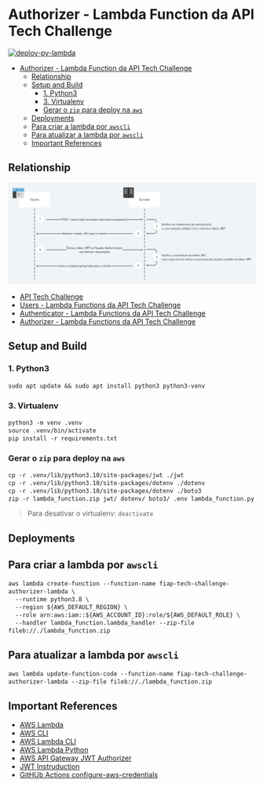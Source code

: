 # Authorizer - Lambda Function da API Tech Challenge

[![deploy-py-lambda](https://github.com/fabianogoes/fiap-tech-challenge-authorizer-lambda/actions/workflows/deploy-lambda.yml/badge.svg)](https://github.com/fabianogoes/fiap-tech-challenge-authorizer-lambda/actions/workflows/deploy-lambda.yml)

- [Authorizer - Lambda Function da API Tech Challenge](#authorizer---lambda-function-da-api-tech-challenge)
  - [Relationship](#relationship)
  - [Setup and Build](#setup-and-build)
    - [1. Python3](#1-python3)
    - [3. Virtualenv](#3-virtualenv)
    - [Gerar o `zip` para deploy na `aws`](#gerar-o-zip-para-deploy-na-aws)
  - [Deployments](#deployments)
  - [Para criar a lambda por `awscli`](#para-criar-a-lambda-por-awscli)
  - [Para atualizar a lambda por `awscli`](#para-atualizar-a-lambda-por-awscli)
  - [Important References](#important-references)

## Relationship

![Auth](./.utils/assets/Fluxo-de-Autenticacao-e-Autorizacao-com-JWT.png)

- [API Tech Challenge](https://github.com/fabianogoes/fiap-tech-challenge)
- [Users - Lambda Functions da API Tech Challenge](https://github.com/fabianogoes/fiap-tech-challenge-users-lambda)
- [Authenticator - Lambda Functions da API Tech Challenge](https://github.com/fabianogoes/fiap-tech-challenge-authenticator-lambda)
- [Authorizer - Lambda Functions da API Tech Challenge](https://github.com/fabianogoes/fiap-tech-challenge-authorizer-lambda)
  
## Setup and Build 

### 1. Python3

```shell
sudo apt update && sudo apt install python3 python3-venv
```

### 3. Virtualenv

```shell
python3 -m venv .venv
source .venv/bin/activate
pip install -r requirements.txt
```

### Gerar o `zip` para deploy na `aws`

```shell
cp -r .venv/lib/python3.10/site-packages/jwt ./jwt          
cp -r .venv/lib/python3.10/site-packages/dotenv ./dotenv   
cp -r .venv/lib/python3.10/site-packages/dotenv ./boto3          
zip -r lambda_function.zip jwt/ dotenv/ boto3/ .env lambda_function.py
```

> Para desativar o virtualenv: `deactivate`

## Deployments

## Para criar a lambda por `awscli`

```shell
aws lambda create-function --function-name fiap-tech-challenge-authorizer-lambda \
  --runtime python3.8 \
  --region ${AWS_DEFAULT_REGION} \
  --role arn:aws:iam::${AWS_ACCOUNT_ID}:role/${AWS_DEFAULT_ROLE} \
  --handler lambda_function.lambda_handler --zip-file fileb://./lambda_function.zip
```

## Para atualizar a lambda por `awscli`

```shell
aws lambda update-function-code --function-name fiap-tech-challenge-authorizer-lambda --zip-file fileb://./lambda_function.zip
```

## Important References

- [AWS Lambda](https://docs.aws.amazon.com/lambda/latest/dg/welcome.html)
- [AWS CLI](https://docs.aws.amazon.com/cli/latest/userguide/cli-chap-welcome.html)
- [AWS Lambda CLI](https://docs.aws.amazon.com/lambda/latest/dg/gettingstarted-awscli.html)
- [AWS Lambda Python](https://docs.aws.amazon.com/lambda/latest/dg/python-handler.html)
- [AWS API Gateway JWT Authorizer](https://docs.aws.amazon.com/apigateway/latest/developerguide/apigateway-use-lambda-authorizer.html)
- [JWT Instruduction](https://jwt.io/introduction/)
- [GitHUb Actions configure-aws-credentials](https://github.com/aws-actions/configure-aws-credentials)